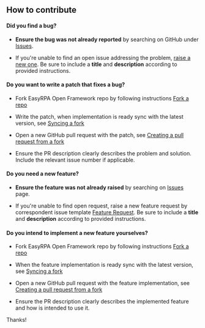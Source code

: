 ## How to contribute

#### **Did you find a bug?**

* **Ensure the bug was not already reported** by searching on GitHub under
 [Issues](https://github.com/easyrpa/openframework/issues).
  
* If you're unable to find an open issue addressing the problem,
 [raise a new one](https://github.com/easyrpa/openframework/issues/new?assignees=&labels=bug&template=bug_report.md&title=). 
 Be sure to include a **title** and **description** according to provided instructions. 

#### **Do you want to write a patch that fixes a bug?**

* Fork EasyRPA Open Framework repo by following instructions [Fork a repo](https://docs.github.com/en/get-started/quickstart/fork-a-repo)

* Write the patch, when implementation is ready sync with the latest version, see [Syncing a fork](https://docs.github.com/en/pull-requests/collaborating-with-pull-requests/working-with-forks/syncing-a-fork) 
  
* Open a new GitHub pull request with the patch, see [Creating a pull request from a fork](https://docs.github.com/en/pull-requests/collaborating-with-pull-requests/proposing-changes-to-your-work-with-pull-requests/creating-a-pull-request-from-a-fork)
  
* Ensure the PR description clearly describes the problem and solution. Include the relevant issue number if applicable. 

#### **Do you need a new feature?**

* **Ensure the feature was not already raised** by searching on [Issues](https://github.com/easyrpa/openframework/issues) page.
  
* If you're unable to find open request, raise a new feature request by correspondent issue template [Feature Request](https://github.com/easyrpa/openframework/issues/new?assignees=&labels=enhancement&template=feature_request.md&title=). 
 Be sure to include a **title** and **description** according to provided instructions.

#### **Do you intend to implement a new feature yourselves?**

* Fork EasyRPA Open Framework repo by following instructions [Fork a repo](https://docs.github.com/en/get-started/quickstart/fork-a-repo)

* When the feature implementation is ready sync with the latest version, see [Syncing a fork](https://docs.github.com/en/pull-requests/collaborating-with-pull-requests/working-with-forks/syncing-a-fork) 
  
* Open a new GitHub pull request with the feature implementation, see [Creating a pull request from a fork](https://docs.github.com/en/pull-requests/collaborating-with-pull-requests/proposing-changes-to-your-work-with-pull-requests/creating-a-pull-request-from-a-fork)
  
* Ensure the PR description clearly describes the implemented feature and how is intended to use it. 

Thanks!